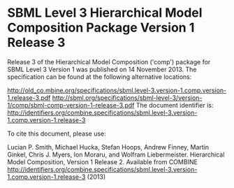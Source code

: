# SBML Level 3 Hierarchical Model Composition Package Version 1 Release 3
Release 3 of the Hierarchical Model Composition ('comp') package for SBML Level 3 Version 1 was published on 14 November 2013. The specification can be found at the following alternative locations:

http://old_co.mbine.org/specifications/sbml.level-3.version-1.comp.version-1.release-3.pdf
http://sbml.org/specifications/sbml-level-3/version-1/comp/sbml-comp-version-1-release-3.pdf
The document identifier is: http://identifiers.org/combine.specifications/sbml.level-3.version-1.comp.version-1.release-3

To cite this document, please use:

Lucian P. Smith, Michael Hucka, Stefan Hoops, Andrew Finney, Martin Ginkel, Chris J. Myers, Ion Moraru, and Wolfram Liebermeister. Hierarchical Model Composition, Version 1 Release 2. Available from COMBINE <http://identifiers.org/combine.specifications/sbml.level-3.version-1.comp.version-1.release-3> (2013)